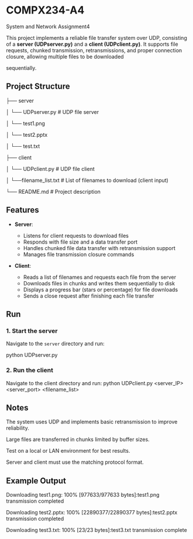 # COMPX234-A4
System and Network Assignment4

This project implements a reliable file transfer system over UDP, consisting of a **server (UDPserver.py)** and a **client (UDPclient.py)**. It supports file requests, chunked transmission, retransmissions, and proper connection closure, allowing multiple files to be downloaded 

sequentially.
## Project Structure
├── server

│ └── UDPserver.py # UDP file server

│ └── test1.png

│ └── test2.pptx

│ └── test.txt

├── client

│ └── UDPclient.py # UDP file client

│ └──filename_list.txt # List of filenames to download (client input)

└── README.md # Project description

## Features

- **Server**:
  - Listens for client requests to download files
  - Responds with file size and a data transfer port
  - Handles chunked file data transfer with retransmission support
  - Manages file transmission closure commands

- **Client**:
  - Reads a list of filenames and requests each file from the server
  - Downloads files in chunks and writes them sequentially to disk
  - Displays a progress bar (stars or percentage) for file downloads
  - Sends a close request after finishing each file transfer

## Run
### 1. Start the server

Navigate to the `server` directory and run:

python UDPserver.py <port>

### 2. Run the client
Navigate to the client directory and run:
python UDPclient.py <server_IP> <server_port> <filename_list>

## Notes
The system uses UDP and implements basic retransmission to improve reliability.

Large files are transferred in chunks limited by buffer sizes.

Test on a local or LAN environment for best results.

Server and client must use the matching protocol format.

## Example Output

Downloading test1.png: 100% [977633/977633 bytes]:test1.png transmission completed

Downloading test2.pptx: 100% [22890377/22890377 bytes]:test2.pptx transmission completed

Downloading test3.txt: 100% [23/23 bytes]:test3.txt transmission complete
